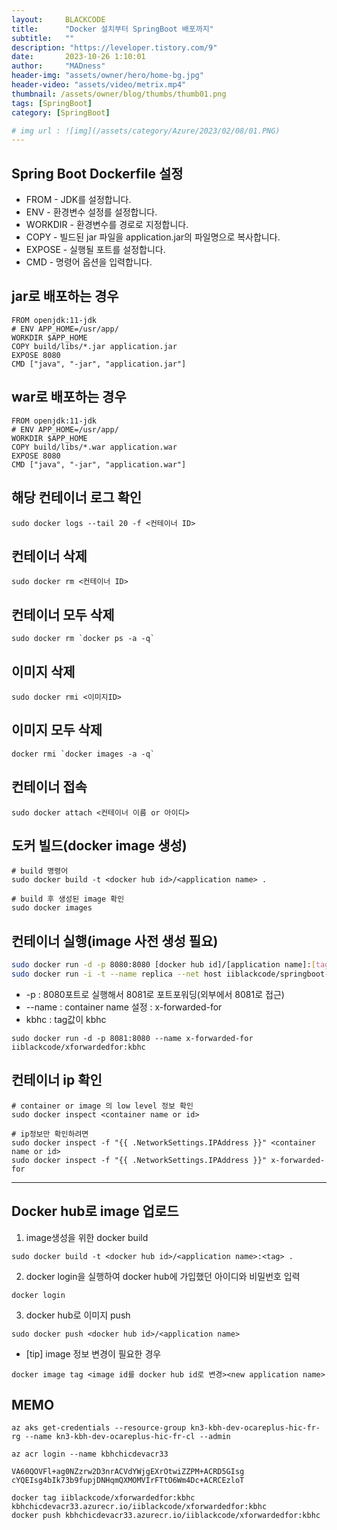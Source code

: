 ```yaml
---
layout:     BLACKCODE
title:      "Docker 설치부터 SpringBoot 배포까지"
subtitle:   ""
description: "https://leveloper.tistory.com/9"
date:       2023-10-26 1:10:01
author:     "MADness"
header-img: "assets/owner/hero/home-bg.jpg"
header-video: "assets/video/metrix.mp4"
thumbnail: /assets/owner/blog/thumbs/thumb01.png
tags: [SpringBoot]
category: [SpringBoot]

# img url : ![img](/assets/category/Azure/2023/02/08/01.PNG)
---
```


## Spring Boot Dockerfile 설정
- FROM - JDK를 설정합니다.
- ENV - 환경변수 설정를 설정합니다.
- WORKDIR - 환경변수를 경로로 지정합니다.
- COPY - 빌드된 jar 파일을 application.jar의 파일명으로 복사합니다.
- EXPOSE - 실행될 포트를 설정합니다.
- CMD - 명령어 옵션을 입력합니다.

## jar로 배포하는 경우
```
FROM openjdk:11-jdk
# ENV APP_HOME=/usr/app/
WORKDIR $APP_HOME
COPY build/libs/*.jar application.jar
EXPOSE 8080
CMD ["java", "-jar", "application.jar"]
```

## war로 배포하는 경우
```
FROM openjdk:11-jdk
# ENV APP_HOME=/usr/app/
WORKDIR $APP_HOME
COPY build/libs/*.war application.war
EXPOSE 8080
CMD ["java", "-jar", "application.war"]
```

## 해당 컨테이너 로그 확인
```
sudo docker logs --tail 20 -f <컨테이너 ID>
```
## 컨테이너 삭제
```
sudo docker rm <컨테이너 ID>
```
## 컨테이너 모두 삭제
```
sudo docker rm `docker ps -a -q`
```

## 이미지 삭제
```
sudo docker rmi <이미지ID>
```

## 이미지 모두 삭제
```
docker rmi `docker images -a -q`
```

## 컨테이너 접속
```
sudo docker attach <컨테이너 이름 or 아이디>
```

## 도커 빌드(docker image 생성)
```
# build 명령어
sudo docker build -t <docker hub id>/<application name> .

# build 후 생성된 image 확인
sudo docker images
```

## 컨테이너 실행(image 사전 생성 필요)
```bash
sudo docker run -d -p 8080:8080 [docker hub id]/[application name]:[tag]
sudo docker run -i -t --name replica --net host iiblackcode/springboot-mysql-replica:kbhc
```

- -p : 8080포트로 실행해서 8081로 포트포워딩(외부에서 8081로 접근)
- --name : container name 설정 : x-forwarded-for
- kbhc : tag값이 kbhc
```
sudo docker run -d -p 8081:8080 --name x-forwarded-for iiblackcode/xforwardedfor:kbhc
```

## 컨테이너 ip 확인
```
# container or image 의 low level 정보 확인
sudo docker inspect <container name or id>

# ip정보만 확인하려면
sudo docker inspect -f "{{ .NetworkSettings.IPAddress }}" <container name or id>
sudo docker inspect -f "{{ .NetworkSettings.IPAddress }}" x-forwarded-for
```
---

## Docker hub로 image 업로드
1. image생성을 위한 docker build
```
sudo docker build -t <docker hub id>/<application name>:<tag> .
```

2. docker login을 실행하여 docker hub에 가입했던 아이디와 비밀번호 입력
```
docker login
```

3. docker hub로 이미지 push
```
sudo docker push <docker hub id>/<application name>
```

- [tip] image 정보 변경이 필요한 경우
```
docker image tag <image id를 docker hub id로 변경><new application name>
```

## MEMO
```
az aks get-credentials --resource-group kn3-kbh-dev-ocareplus-hic-fr-rg --name kn3-kbh-dev-ocareplus-hic-fr-cl --admin

az acr login --name kbhchicdevacr33

VA60QOVFl+ag0NZzrw2D3nrACVdYWjgEXrOtwiZZPM+ACRD5GIsg
cYQEIsg4bIk73b9fupjDNHqmQXMOMVIrFTtO6Wm4Dc+ACRCEzloT

docker tag iiblackcode/xforwardedfor:kbhc kbhchicdevacr33.azurecr.io/iiblackcode/xforwardedfor:kbhc
docker push kbhchicdevacr33.azurecr.io/iiblackcode/xforwardedfor:kbhc
```